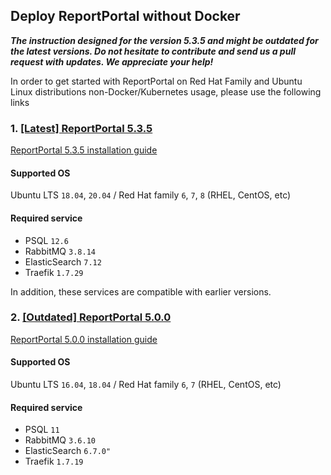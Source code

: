 ## Deploy ReportPortal without Docker

***The instruction designed for the version 5.3.5 and might be outdated for the latest versions.
Do not hesitate to contribute and send us a pull request with updates.
We appreciate your help!***

In order to get started with ReportPortal on Red Hat Family and Ubuntu Linux distributions non-Docker/Kubernetes usage, please use the following links

### 1. [[Latest] ReportPortal 5.3.5](https://github.com/reportportal/linux-installation)
[ReportPortal 5.3.5 installation guide](https://github.com/reportportal/linux-installation)

#### Supported OS 

Ubuntu LTS `18.04`, `20.04` / Red Hat family `6`, `7`, `8` (RHEL, CentOS, etc)

#### Required service
* PSQL `12.6`
* RabbitMQ `3.8.14`
* ElasticSearch `7.12`
* Traefik `1.7.29`

In addition, these services are compatible with earlier versions.

### 2. [[Outdated] ReportPortal 5.0.0](https://github.com/reportportal/shell-installation)
[ReportPortal 5.0.0 installation guide](https://github.com/reportportal/shell-installation)

#### Supported OS 

Ubuntu LTS `16.04`, `18.04` / Red Hat family `6`, `7` (RHEL, CentOS, etc)

#### Required service
* PSQL `11`
* RabbitMQ `3.6.10`
* ElasticSearch `6.7.0"`
* Traefik `1.7.19`
